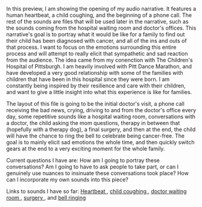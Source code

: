 In this preview, I am showing the opening of my audio narrative.  It features a human heartbeat, a child coughing, and the 
beginning of a phone call. The rest of the sounds are files that will be used later in the narrative, such as the sounds 
coming from the hospital waiting room and doctor's offices. This narrative's goal is to portray what it would be like for a 
family to find out their child has been diagnosed with cancer, and all of the ins and outs of that process. I want to focus 
on the emotions surrounding this entire process and will attempt to really elicit that sympathetic and sad reaction from the 
audience. The idea came from my conenction with The Children's Hospital of Pittsburgh. I am heavily involved with Pitt Dance 
Marathon, and have developed a very good relationship with some of the families with children that have been in this hospital 
since they were born.  I am constantly being inspired by their resilience and care with their children, and want to give a 
little insight into what this experience is like for families.

The layout of this file is going to be the initial doctor's visit, a phone call receiving the bad news, crying, driving to and 
from the doctor's office every day, some repetitive sounds like a hospital waiting room, conversations with a doctor, the 
child asking the mom questions, therapy in between that (hopefully with a therapy dog), a final surgery, and then at the end, 
the child will have the chance to ring the bell to celebrate being cancer-free. The goal is to mainly elicit sad emotions 
the whole time, and then quickly switch gears at the end to a very exciting moment for the whole family.

Current questions I have are:
How am I going to portray these conversations?
Am I going to have to ask people to take part, or can I genuinely use nuances to insinuate these conversations took place?
How can I incorporate my own sounds into this piece?


Links to sounds I have so far:
[ Heartbeat ](http://soundbible.com/1001-Heartbeat.html), [ child coughing ](https://freesound.org/people/goldkelchen/sounds/371360/), [ doctor waiting room ](https://freesound.org/people/BeeProductive/sounds/430047/), [ surgery ](https://freesound.org/people/sindhu.tms/sounds/169065/), and [ bell ringing ](https://freesound.org/people/bdunis4/sounds/271451/)
